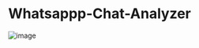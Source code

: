 # Whatsappp-Chat-Analyzer
![image](https://user-images.githubusercontent.com/88799249/155003008-94c51424-167f-458a-b2af-3dd8288501e5.png)
